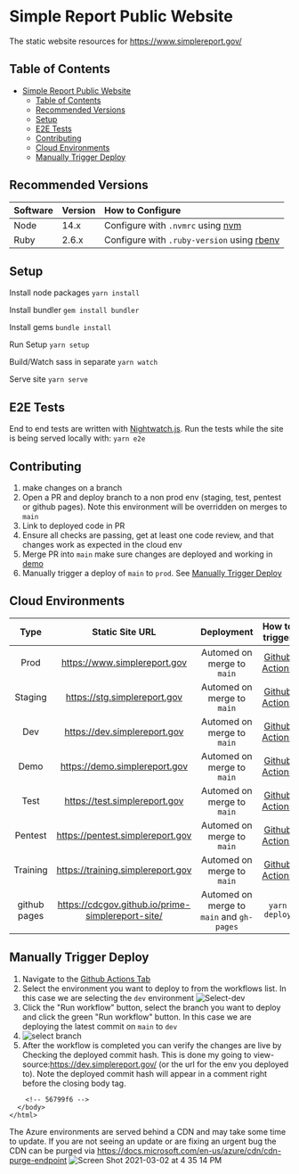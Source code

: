 # Simple Report Public Website

The static website resources for https://www.simplereport.gov/

## Table of Contents
- [Simple Report Public Website](#simple-report-public-website)
  - [Table of Contents](#table-of-contents)
  - [Recommended Versions](#recommended-versions)
  - [Setup](#setup)
  - [E2E Tests](#e2e-tests)
  - [Contributing](#contributing)
  - [Cloud Environments](#cloud-environments)
  - [Manually Trigger Deploy](#manually-trigger-deploy)

## Recommended Versions

| Software | Version | How to Configure |
| :- | :- | :- |
| Node | 14.x | Configure with `.nvmrc` using [nvm](https://github.com/nvm-sh/nvm) |
| Ruby | 2.6.x | Configure with `.ruby-version` using [rbenv](https://github.com/rbenv/rbenv) |

## Setup
Install node packages
`yarn install`

Install bundler
`gem install bundler`

Install gems
`bundle install`

Run Setup
`yarn setup`

Build/Watch sass in separate
`yarn watch`

Serve site
`yarn serve`

## E2E Tests
End to end tests are written with [Nightwatch.js](https://nightwatchjs.org/). Run the tests while the site is being served locally with:
`yarn e2e`

## Contributing
1. make changes on a branch
2. Open a PR and deploy branch to a non prod env (staging, test, pentest or github pages). Note this environment will be overridden on merges to `main`
3. Link to deployed code in PR
4. Ensure all checks are passing, get at least one code review, and that changes work as expected in the cloud env
5. Merge PR into `main` make sure changes are deployed and working in [demo](https://demo.simplereport.gov)
6. Manually trigger a deploy of `main` to `prod`. See [Manually Trigger Deploy](#manually-trigger-deploy)

## Cloud Environments
**Type**|**Static Site URL**|**Deployment**|**How to trigger**
:-----:|:-----:|:-----:|:-----:
Prod|https://www.simplereport.gov|Automed on merge to `main`|[Github Actions](#manually-trigger-deploy)
Staging|https://stg.simplereport.gov|Automed on merge to `main`|[Github Actions](#manually-trigger-deploy)
Dev|https://dev.simplereport.gov|Automed on merge to `main`|[Github Actions](#manually-trigger-deploy)
Demo|https://demo.simplereport.gov|Automed on merge to `main`|[Github Actions](#manually-trigger-deploy)
Test|https://test.simplereport.gov|Automed on merge to `main`|[Github Actions](#manually-trigger-deploy)
Pentest|https://pentest.simplereport.gov|Automed on merge to `main`|[Github Actions](#manually-trigger-deploy)
Training|https://training.simplereport.gov|Automed on merge to `main`|[Github Actions](#manually-trigger-deploy)
github pages|https://cdcgov.github.io/prime-simplereport-site/|Automed on merge to `main` and `gh-pages`|`yarn deploy`

## Manually Trigger Deploy

1. Navigate to the [Github Actions Tab](https://github.com/CDCgov/prime-simplereport-site/actions)
2. Select the environment you want to deploy to from the workflows list. In this case we are selecting the `dev` environment
![Select-dev](https://user-images.githubusercontent.com/53869143/108391209-78026280-71df-11eb-8cab-2d124f71627e.png)
1. Click the "Run workflow" button, select the branch you want to deploy and click the green "Run workflow" button. In this case we are deploying the latest commit on `main` to `dev`
2. ![select branch](https://user-images.githubusercontent.com/53869143/108391056-4c7f7800-71df-11eb-9d41-4c20fa5828e9.png)
3. After the workflow is completed you can verify the changes are live by Checking the deployed commit hash. This is done my going to view-source:https://dev.simplereport.gov/ (or the url for the env you deployed to). Note the deployed commit hash will appear in a comment right before the closing body tag.
```
    <!-- 56799f6 -->
  </body>
</html>
```

The Azure environments are served behind a CDN and may take some time to update. If you are not seeing an update or are fixing an urgent bug the CDN can be purged via https://docs.microsoft.com/en-us/azure/cdn/cdn-purge-endpoint
![Screen Shot 2021-03-02 at 4 35 14 PM](https://user-images.githubusercontent.com/53869143/109719316-7c7f3180-7b76-11eb-9dec-59d977850315.png)
